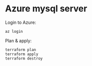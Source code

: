 # Azure mysql server

Login to Azure:

```shell
az login
```

Plan & apply:

```shell
terraform plan
terraform apply
terraform destroy
```
